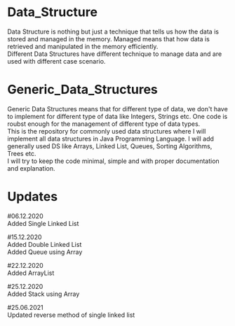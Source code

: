 # Data_Structure
Data Structure is nothing but just a technique that tells us how the data is stored and managed in the memory. Managed means that how data is retrieved and manipulated in the memory efficiently.  
Different Data Structures have different technique to manage data and are used with different case scenario.

# Generic_Data_Structures
Generic Data Structures means that for different type of data, we don't have to implement for different type of data like Integers, Strings etc. One code is roubst enough for the management of different type of data types.  
This is the repository for commonly used data structures where I will implement all data structures in Java Programming Language. I will add generally used DS like Arrays, Linked List, Queues, Sorting Algorithms, Trees etc.  
I will try to keep the code minimal, simple and with proper documentation and explanation.

# Updates
#06.12.2020  
Added Single Linked List

#15.12.2020  
Added Double Linked List  
Added Queue using Array  

#22.12.2020  
Added ArrayList  

#25.12.2020  
Added Stack using Array

#25.06.2021  
Updated reverse method of single linked list
